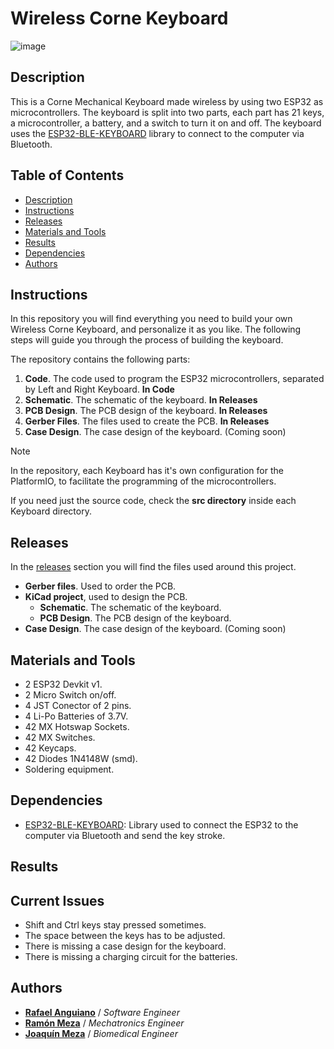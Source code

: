 # Wireless Corne Keyboard

![image](https://github.com/user-attachments/assets/1f7778c2-979a-491d-9b50-c5eaa662c57b)

## Description

This is a Corne Mechanical Keyboard made wireless by using two ESP32 as microcontrollers. The keyboard is split into two parts, each part has 21 keys, a microcontroller, a battery, and a switch to turn it on and off. The keyboard uses the [ESP32-BLE-KEYBOARD](https://github.com/T-vK/ESP32-BLE-Keyboard) library to connect to the computer via Bluetooth.

## Table of Contents

- [Description](#description)
- [Instructions](#instructions)
- [Releases](#releases)
- [Materials and Tools](#materials-and-tools)
- [Results](#results)
- [Dependencies](#dependencies)
- [Authors](#authors)

## Instructions

In this repository you will find everything you need to build your own Wireless Corne Keyboard, and personalize it as you like. The following steps will guide you through the process of building the keyboard.

The repository contains the following parts:

1. **Code**. The code used to program the ESP32 microcontrollers, separated by Left and Right Keyboard. **In Code**
2. **Schematic**. The schematic of the keyboard. **In Releases**
3. **PCB Design**. The PCB design of the keyboard. **In Releases**
4. **Gerber Files**. The files used to create the PCB. **In Releases**
5. **Case Design**. The case design of the keyboard. (Coming soon)

> [!NOTE]
> In the repository, each Keyboard has it's own configuration for the PlatformIO, to facilitate the programming of the microcontrollers.
>
> If you need just the source code, check the **src directory** inside each Keyboard directory.

## Releases

In the [releases](https://github.com/Rafael-Anguiano/Wireless-Corne-Keyboard/releases/tag/v1.0) section you will find the files used around this project.

- **Gerber files**. Used to order the PCB.
- **KiCad project**, used to design the PCB.
  - **Schematic**. The schematic of the keyboard.
  - **PCB Design**. The PCB design of the keyboard.
- **Case Design**. The case design of the keyboard. (Coming soon)

## Materials and Tools

- 2 ESP32 Devkit v1.
- 2 Micro Switch on/off.
- 4 JST Conector of 2 pins.
- 4 Li-Po Batteries of 3.7V.
- 42 MX Hotswap Sockets.
- 42 MX Switches.
- 42 Keycaps.
- 42 Diodes 1N4148W (smd).
- Soldering equipment.

## Dependencies

- [ESP32-BLE-KEYBOARD](https://github.com/T-vK/ESP32-BLE-Keyboard): Library used to connect the ESP32 to the computer via Bluetooth and send the key stroke.

## Results

## Current Issues

- Shift and Ctrl keys stay pressed sometimes.
- The space between the keys has to be adjusted.
- There is missing a case design for the keyboard.
- There is missing a charging circuit for the batteries.

## Authors

- **[Rafael Anguiano](https://github.com/Rafael-Anguiano)** / *Software Engineer*
- **[Ramón Meza](https://github.com/RAMF-Meza)** / *Mechatronics Engineer*
- **[Joaquín Meza](https://github.com/Joaquin-Meza)** / *Biomedical Engineer*
